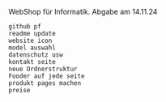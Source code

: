 WebShop für Informatik.
Abgabe am 14.11.24

```Todo
github pf 
readme update
website icon 
model auswahl 
datenschutz usw 
kontakt seite
neue Ordnerstruktur
Fooder auf jede seite
produkt pages machen
preise